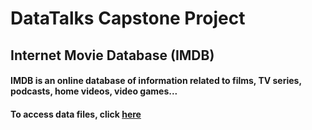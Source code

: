 # DataTalks Capstone Project

## Internet Movie Database (IMDB)

#### IMDB is an online database of information related to films, TV series, podcasts, home videos, video games...

#### To access data files, click [here](https://datasets.imdbws.com/)